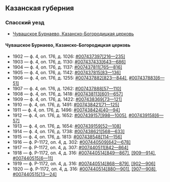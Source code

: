 ## Казанская губерния

### Спасский уезд

- [Чувашское Бурнаево, Казанско-Богородицкая церковь](#Чувашское-Бурнаево-Казанско-Богородицкая-церковь)

#### Чувашское Бурнаево, Казанско-Богородицкая церковь

- 1902 — ф. 4, оп. 176, д. 1026: [#007437397[216—235]](https://www.familysearch.org/search/film/007437397?i=215)
- 1903 — ф. 4, оп. 176, д. 1130: [#007437433[643—686]](https://www.familysearch.org/search/film/007437433?i=642)
- 1904 — ф. 4, оп. 176, д. 1137: [#007437811[765—816]](https://www.familysearch.org/search/film/007437811?i=764)
- 1905 — ф. 4, оп. 176, д. 1142: [#007437815[83—136]](https://www.familysearch.org/search/film/007437815?i=82)
- 1906 — ф. 4, оп. 176, д. 1255: [#007437882[823—844]](https://www.familysearch.org/search/film/007437882?i=822), [#007437883[6—51]](https://www.familysearch.org/search/film/007437883?i=5)
- 1907 — ф. 4, оп. 176, д. 1262: [#007437888[57—110]](https://www.familysearch.org/search/film/007437888?i=56)
- 1908 — ф. 4, оп. 176, д. 1418: [#007438113[601—657]](https://www.familysearch.org/search/film/007438113?i=600)
- 1909 — ф. 4, оп. 176, д. 1422: [#007438369[73—121]](https://www.familysearch.org/search/film/007438369?i=72)
- 1910 — ф. 4, оп. 176, д. 1491: [#007438421[71—125]](https://www.familysearch.org/search/film/007438421?i=70)
- 1911 — ф. 4, оп. 176, д. 1496: [#007438424[40—94]](https://www.familysearch.org/search/film/007438424?i=39)
- 1912 — ф. 4, оп. 176, д. 1652: [#007439157[998—1005]](https://www.familysearch.org/search/film/007439157?i=997), [#007439158[6—57]](https://www.familysearch.org/search/film/007439158?i=5)
- 1913 — ф. 4, оп. 176, д. 1654: [#007439159[52—108]](https://www.familysearch.org/search/film/007439159?i=51)
- 1914 — ф. 4, оп. 176, д. 1738: [#007438621[568—633]](https://www.familysearch.org/search/film/007438621?i=567)
- 1915 — ф. 4, оп. 176, д. 1813: [#007438548[114—156]](https://www.familysearch.org/search/film/007438548?i=113)
- 1916 — ф. Р-1172, оп. 4, д. 302: [#007440509[642—678]](https://www.familysearch.org/search/film/007440509?i=641)
- 1917 — ф. Р-1172, оп. 4, д. 307: [#007440511[842—864]](https://www.familysearch.org/search/film/007440511?i=841)
- 1918 — ф. Р-1172, оп. 4, д. 316: [#007440514[849—867]](https://www.familysearch.org/search/film/007440514?i=848), [[909—914]](https://www.familysearch.org/search/film/007440514?i=908), [#007440515[6—11]](https://www.familysearch.org/search/film/007440515?i=5)
- 1919 — ф. Р-1172, оп. 4, д. 316: [#007440514[868—879]](https://www.familysearch.org/search/film/007440514?i=867), [[902—906]](https://www.familysearch.org/search/film/007440514?i=901)
- 1920 — ф. Р-1172, оп. 4, д. 316: [#007440514[880—901]](https://www.familysearch.org/search/film/007440514?i=879), [[907—908]](https://www.familysearch.org/search/film/007440514?i=906), [#007440515[13—24]](https://www.familysearch.org/search/film/007440515?i=12)

